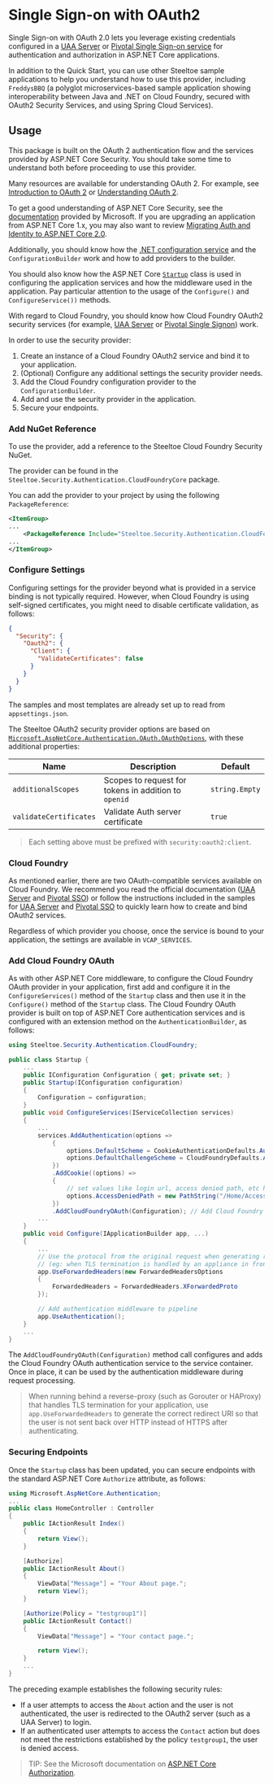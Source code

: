 # Single Sign-on with OAuth2

Single Sign-on with OAuth 2.0 lets you leverage existing credentials configured in a [UAA Server](https://github.com/cloudfoundry/uaa) or [Pivotal Single Sign-on service](https://docs.pivotal.io/p-identity) for authentication and authorization in ASP.NET Core applications.

In addition to the Quick Start, you can use other Steeltoe sample applications to help you understand how to use this provider, including `FreddysBBQ` (a polyglot microservices-based sample application showing interoperability between Java and .NET on Cloud Foundry, secured with OAuth2 Security Services, and using Spring Cloud Services).

## Usage

This package is built on the OAuth 2 authentication flow and the services provided by ASP.NET Core Security. You should take some time to understand both before proceeding to use this provider.

Many resources are available for understanding OAuth 2. For example, see [Introduction to OAuth 2](https://www.digitalocean.com/community/tutorials/an-introduction-to-oauth-2) or [Understanding OAuth 2](https://www.bubblecode.net/en/2016/01/22/understanding-oauth2/).

To get a good understanding of ASP.NET Core Security, see the [documentation](https://docs.microsoft.com/en-us/aspnet/core/security) provided by Microsoft. If you are upgrading an application from ASP.NET Core 1.x, you may also want to review [Migrating Auth and Identity to ASP.NET Core 2.0](https://docs.microsoft.com/en-us/aspnet/core/migration/1x-to-2x/identity-2x).

Additionally, you should know how the [.NET configuration service](https://docs.asp.net/en/latest/fundamentals/configuration.html) and the `ConfigurationBuilder` work and how to add providers to the builder.

You should also know how the ASP.NET Core [`Startup`](https://docs.asp.net/en/latest/fundamentals/startup.html) class is used in configuring the application services and how the middleware used in the application. Pay particular attention to the usage of the `Configure()` and `ConfigureService())` methods.

With regard to Cloud Foundry, you should know how Cloud Foundry OAuth2 security services (for example, [UAA Server](https://github.com/cloudfoundry/uaa) or [Pivotal Single Signon](https://docs.pivotal.io/p-identity/)) work.

In order to use the security provider:

1. Create an instance of a Cloud Foundry OAuth2 service and bind it to your application.
1. (Optional) Configure any additional settings the security provider needs.
1. Add the Cloud Foundry configuration provider to the `ConfigurationBuilder`.
1. Add and use the security provider in the application.
1. Secure your endpoints.

### Add NuGet Reference

To use the provider, add a reference to the Steeltoe Cloud Foundry Security NuGet.

The provider can be found in the `Steeltoe.Security.Authentication.CloudFoundryCore` package.

You can add the provider to your project by using the following `PackageReference`:

```xml
<ItemGroup>
...
    <PackageReference Include="Steeltoe.Security.Authentication.CloudFoundryCore" Version= "3.0.0"/>
...
</ItemGroup>
```

### Configure Settings

Configuring settings for the provider beyond what is provided in a service binding is not typically required. However, when Cloud Foundry is using self-signed certificates, you might need to disable certificate validation, as follows:

```json
{
  "Security": {
    "Oauth2": {
      "Client": {
        "ValidateCertificates": false
      }
    }
  }
}
```

The samples and most templates are already set up to read from `appsettings.json`.

The Steeltoe OAuth2 security provider options are based on [`Microsoft.AspNetCore.Authentication.OAuth.OAuthOptions`](https://docs.microsoft.com/en-us/dotnet/api/microsoft.aspnetcore.authentication.oauth.oauthoptions), with these additional properties:

|Name|Description |Default|
| --- | --- | --- |
| `additionalScopes` |Scopes to request for tokens in addition to `openid` | `string.Empty` |
| `validateCertificates` |Validate Auth server certificate| `true` |

>Each setting above must be prefixed with `security:oauth2:client`.

### Cloud Foundry

As mentioned earlier, there are two OAuth-compatible services available on Cloud Foundry. We recommend you read the official documentation ([UAA Server](https://github.com/cloudfoundry/uaa) and [Pivotal SSO](https://docs.pivotal.io/p-identity/1-5/getting-started.html)) or follow the instructions included in the samples for [UAA Server](https://github.com/SteeltoeOSS/Samples/blob/master/Security/src/AspDotNetCore/CloudFoundrySingleSignon/README.md) and [Pivotal SSO](https://github.com/SteeltoeOSS/Samples/blob/master/Security/src/AspDotNetCore/CloudFoundrySingleSignon/README-SSO.md) to quickly learn how to create and bind OAuth2 services.

Regardless of which provider you choose, once the service is bound to your application, the settings are available in `VCAP_SERVICES`.

### Add Cloud Foundry OAuth

As with other ASP.NET Core middleware, to configure the Cloud Foundry OAuth provider in your application,
first add and configure it in the `ConfigureServices()` method of the `Startup` class and then use it in the `Configure()`
method of the `Startup` class. The Cloud Foundry OAuth provider is built on top of ASP.NET Core authentication services
and is configured with an extension method on the `AuthenticationBuilder`, as follows:

```csharp
using Steeltoe.Security.Authentication.CloudFoundry;

public class Startup {
    ...
    public IConfiguration Configuration { get; private set; }
    public Startup(IConfiguration configuration)
    {
        Configuration = configuration;
    }
    public void ConfigureServices(IServiceCollection services)
    {
        ...
        services.AddAuthentication(options =>
            {
                options.DefaultScheme = CookieAuthenticationDefaults.AuthenticationScheme;
                options.DefaultChallengeScheme = CloudFoundryDefaults.AuthenticationScheme;
            })
            .AddCookie((options) =>
            {
                // set values like login url, access denied path, etc here
                options.AccessDeniedPath = new PathString("/Home/AccessDenied");
            })
            .AddCloudFoundryOAuth(Configuration); // Add Cloud Foundry authentication service
        ...
    }
    public void Configure(IApplicationBuilder app, ...)
    {
        ...
        // Use the protocol from the original request when generating redirect uris
        // (eg: when TLS termination is handled by an appliance in front of the app)
        app.UseForwardedHeaders(new ForwardedHeadersOptions
        {
            ForwardedHeaders = ForwardedHeaders.XForwardedProto
        });

        // Add authentication middleware to pipeline
        app.UseAuthentication();
    }
    ...
}
```

The `AddCloudFoundryOAuth(Configuration)` method call configures and adds the Cloud Foundry OAuth authentication service to the service container. Once in place, it can be used by the authentication middleware during request processing.

>When running behind a reverse-proxy (such as Gorouter or HAProxy) that handles TLS termination for your application, use `app.UseForwardedHeaders` to generate the correct redirect URI so that the user is not sent back over HTTP instead of HTTPS after authenticating.

### Securing Endpoints

Once the `Startup` class has been updated, you can secure endpoints with the standard ASP.NET Core `Authorize` attribute, as follows:

```csharp
using Microsoft.AspNetCore.Authentication;
...
public class HomeController : Controller
{
    public IActionResult Index()
    {
        return View();
    }

    [Authorize]
    public IActionResult About()
    {
        ViewData["Message"] = "Your About page.";
        return View();
    }

    [Authorize(Policy = "testgroup1")]
    public IActionResult Contact()
    {
        ViewData["Message"] = "Your contact page.";

        return View();
    }
    ...
}
```

The preceding example establishes the following security rules:

* If a user attempts to access the `About` action and the user is not authenticated, the user is redirected to the OAuth2 server (such as a UAA Server) to login.
* If an authenticated user attempts to access the `Contact` action but does not meet the restrictions established by the policy `testgroup1`, the user is denied access.

>TIP: See the Microsoft documentation on [ASP.NET Core Authorization](https://docs.microsoft.com/en-us/aspnet/core/security/authorization/introduction).
